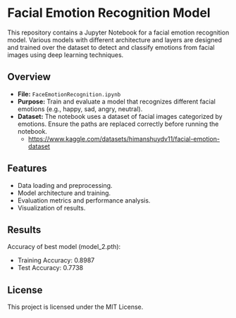 # Facial Emotion Recognition Model

This repository contains a Jupyter Notebook for a facial emotion recognition model. Various models with different architecture and layers are designed and trained over the dataset to detect and classify emotions from facial images using deep learning techniques.

## Overview

- **File:** `FaceEmotionRecognition.ipynb`
- **Purpose:** Train and evaluate a model that recognizes different facial emotions (e.g., happy, sad, angry, neutral).
- **Dataset:** The notebook uses a dataset of facial images categorized by emotions. Ensure the paths are replaced correctly before running the notebook.
  - https://www.kaggle.com/datasets/himanshuydv11/facial-emotion-dataset

## Features

- Data loading and preprocessing.
- Model architecture and training.
- Evaluation metrics and performance analysis.
- Visualization of results.

## Results

Accuracy of best model (model_2.pth):
  - Training Accuracy: 0.8987
  - Test Accuracy: 0.7738

## License

This project is licensed under the MIT License.
